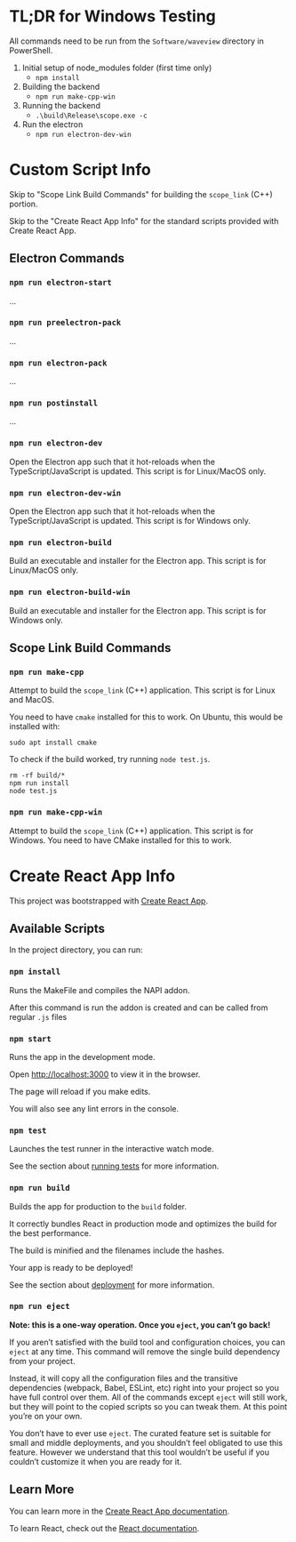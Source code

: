 # TL;DR for Windows Testing

All commands need to be run from the `Software/waveview` directory in PowerShell.

1. Initial setup of node_modules folder (first time only)
    - `npm install`
2. Building the backend
    - `npm run make-cpp-win`
3. Running the backend
    - `.\build\Release\scope.exe -c`
4. Run the electron
    - `npm run electron-dev-win`


# Custom Script Info

Skip to "Scope Link Build Commands" for building the `scope_link` (C++) portion.

Skip to the "Create React App Info" for the standard scripts provided with Create React App.

## Electron Commands

### `npm run electron-start`

...

### `npm run preelectron-pack`

...

### `npm run electron-pack`

...

### `npm run postinstall`

...

### `npm run electron-dev`

Open the Electron app such that it hot-reloads when the TypeScript/JavaScript is updated. This script is for Linux/MacOS only.

### `npm run electron-dev-win`

Open the Electron app such that it hot-reloads when the TypeScript/JavaScript is updated. This script is for Windows only.

### `npm run electron-build`

Build an executable and installer for the Electron app. This script is for Linux/MacOS only.

### `npm run electron-build-win`

Build an executable and installer for the Electron app. This script is for Windows only.

## Scope Link Build Commands

### `npm run make-cpp`

Attempt to build the `scope_link` (C++) application. This script is for Linux and MacOS.

You need to have `cmake` installed for this to work. On Ubuntu, this would be installed with:

```
sudo apt install cmake
```

To check if the build worked, try running `node test.js`.

```
rm -rf build/*
npm run install
node test.js
```

### `npm run make-cpp-win`

Attempt to build the `scope_link` (C++) application. This script is for Windows. You need to have CMake installed for this to work.

# Create React App Info

This project was bootstrapped with [Create React App](https://github.com/facebook/create-react-app).

## Available Scripts

In the project directory, you can run:

### `npm install`

Runs the MakeFile and compiles the NAPI addon.

After this command is run the addon is created and can be called from regular
`.js` files

### `npm start`

Runs the app in the development mode.

Open [http://localhost:3000](http://localhost:3000) to view it in the browser.

The page will reload if you make edits.

You will also see any lint errors in the console.

### `npm test`

Launches the test runner in the interactive watch mode.

See the section about [running tests](https://facebook.github.io/create-react-app/docs/running-tests)
for more information.

### `npm run build`

Builds the app for production to the `build` folder.

It correctly bundles React in production mode and optimizes the build for the
best performance.

The build is minified and the filenames include the hashes.

Your app is ready to be deployed!

See the section about [deployment](https://facebook.github.io/create-react-app/docs/deployment)
for more information.

### `npm run eject`

**Note: this is a one-way operation. Once you `eject`, you can’t go back!**

If you aren’t satisfied with the build tool and configuration choices, you can
`eject` at any time. This command will remove the single build dependency from
your project.

Instead, it will copy all the configuration files and the transitive
dependencies (webpack, Babel, ESLint, etc) right into your project so you have
full control over them. All of the commands except `eject` will still work, but
they will point to the copied scripts so you can tweak them. At this point
you’re on your own.

You don’t have to ever use `eject`. The curated feature set is suitable for
small and middle deployments, and you shouldn’t feel obligated to use this
feature. However we understand that this tool wouldn’t be useful if you
couldn’t customize it when you are ready for it.

## Learn More

You can learn more in the [Create React App documentation](https://facebook.github.io/create-react-app/docs/getting-started).

To learn React, check out the [React documentation](https://reactjs.org/).
